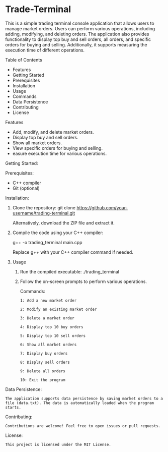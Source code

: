 # Trade-Terminal
This is a simple trading terminal console application that allows users to manage market orders. Users can perform various operations, including adding, modifying, and deleting orders. The application also provides functionality to display top buy and sell orders, all orders, and specific orders for buying and selling. Additionally, it supports measuring the execution time of different operations.

Table of Contents
-	Features
-	Getting Started
-	Prerequisites
-  Installation
-	Usage
-	Commands
-	Data Persistence
-	Contributing
-	License		

Features
- Add, modify, and delete market orders.
- Display top buy and sell orders.
- Show all market orders.
- View specific orders for buying and selling.
- easure execution time for various operations.

Getting Started:

Prerequisites:
- C++ compiler
- Git (optional)
  
Installation:
1. Clone the repository:
      git clone https://github.com/your-username/trading-terminal.git

      Alternatively, download the ZIP file and extract it.

2. Compile the code using your C++ compiler:

      g++ -o trading_terminal main.cpp

      Replace g++ with your C++ compiler command if needed.
3. Usage
   1. Run the compiled executable: ./trading_terminal
   2. Follow the on-screen prompts to perform various operations.

      Commands:
  
          1: Add a new market order
    
          2: Modify an existing market order
    
          3: Delete a market order
    
          4: Display top 10 buy orders
    
          5: Display top 10 sell orders
    
          6: Show all market orders
    
          7: Display buy orders
    
          8: Display sell orders
    
          9: Delete all orders
    
          10: Exit the program

Data Persistence:

    The application supports data persistence by saving market orders to a file (data.txt). The data is automatically loaded when the program starts.
Contributing:
    
    Contributions are welcome! Feel free to open issues or pull requests.

License:
    
    This project is licensed under the MIT License.
